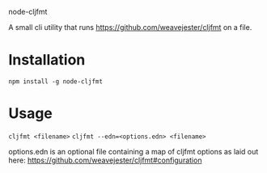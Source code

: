 node-cljfmt

A small cli utility that runs https://github.com/weavejester/cljfmt on a file.

# Installation

`npm install -g node-cljfmt`

# Usage

`cljfmt <filename>`
`cljfmt --edn=<options.edn> <filename>`

options.edn is an optional file containing a map of cljfmt options as laid out here: https://github.com/weavejester/cljfmt#configuration

